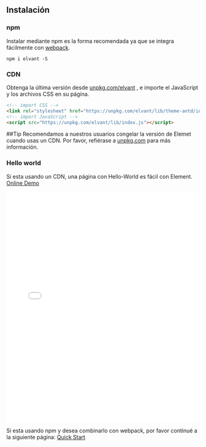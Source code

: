 ## Instalación

### npm

Instalar mediante npm es la forma recomendada ya que se integra fácilmente con [webpack](https://webpack.js.org/).

```shell
npm i elvant -S
```

### CDN

Obtenga la última versión desde [unpkg.com/elvant](https://unpkg.com/elvant/) , e importe el JavaScript y los archivos CSS en su página.

```html
<!-- import CSS -->
<link rel="stylesheet" href="https://unpkg.com/elvant/lib/theme-antd/index.css">
<!-- import JavaScript -->
<script src="https://unpkg.com/elvant/lib/index.js"></script>
```

##Tip
Recomendamos a nuestros usuarios congelar la versión de Elemet cuando usas un CDN. Por favor, refiérase a [unpkg.com](https://unpkg.com) para más información.

### Hello world

Si esta usando un CDN, una página con Hello-World es fácil con Element. [Online Demo](https://jsfiddle.net/icai/t8ebp40u/)

<iframe width="100%" height="600" src="//jsfiddle.net/icai/0rLkz687/embedded/html,result/" allowpaymentrequest allowfullscreen="allowfullscreen" frameborder="0"></iframe>

Si esta usando npm y desea combinarlo con webpack, por favor continué a la siguiente página: [Quick Start](/#/es/component/quickstart)

